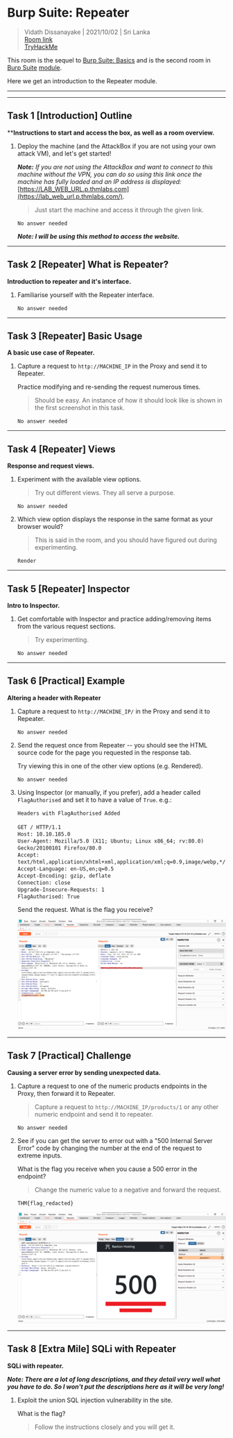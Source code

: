 # Burp Suite: Repeater
  
> Vidath Dissanayake | 2021/10/02 | Sri Lanka  
> [Room link](https://tryhackme.com/room/burpsuiterepeater)  
> [TryHackMe](https://tryhackme.com)
  
This room is the sequel to [Burp Suite: Basics](../burpsuitebasics/burpsuitebasics.md) and is the second room in [Burp Suite](../Burp%20Suite.md) [module](../../modules.md).
  
Here we get an introduction to the Repeater module.
  
---
---
  
## Task 1 [Introduction] Outline
  
****Instructions to start and access the box, as well as a room overview.**

1. Deploy the machine (and the AttackBox if you are not using your own attack VM), and let's get started!

    _**Note:** If you are not using the AttackBox and want to connect to this machine without the VPN, you can do so using this link once the machine has fully loaded and an IP address is displayed:_ [https://LAB_WEB_URL.p.thmlabs.com](https://lab_web_url.p.thmlabs.com/).
    
    > Just start the machine and access it through the given link.
    
    ```
    No answer needed
    ```

    ***Note: I will be using this method to access the website.***
    
---

## Task 2 [Repeater] What is Repeater?

**Introduction to repeater and it's interface.**

1. Familiarise yourself with the Repeater interface.

    ```
    No answer needed
    ```

---

## Task 3 [Repeater] Basic Usage

**A basic use case of Repeater.**

1. Capture a request to `http://MACHINE_IP` in the Proxy and send it to Repeater.

    Practice modifying and re-sending the request numerous times.
    
    > Should be easy. An instance of how it should look like is shown in the first screenshot in this task.

    ```
    No answer needed
    ```

---

## Task 4 [Repeater] Views

**Response and request views.**

1. Experiment with the available view options.

    > Try out different views. They all serve a purpose.

    ```
    No answer needed
    ```
    
2. Which view option displays the response in the same format as your browser would?

    > This is said in the room, and you should have figured out during experimenting.

    ```
    Render
    ```

---

## Task 5 [Repeater] Inspector

**Intro to Inspector.**

1. Get comfortable with Inspector and practice adding/removing items from the various request sections.

    > Try experimenting.

    ```
    No answer needed
    ```

---

## Task 6 [Practical] Example

**Altering a header with Repeater**

1. Capture a request to `http://MACHINE_IP/` in the Proxy and send it to Repeater.

    ```
    No answer needed
    ```

2. Send the request once from Repeater -- you should see the HTML source code for the page you requested in the response tab.

    Try viewing this in one of the other view options (e.g. Rendered).

    ```
    No answer needed
    ```

3. Using Inspector (or manually, if you prefer), add a header called `FlagAuthorised` and set it to have a value of `True`. e.g.:

    ```
    Headers with FlagAuthorised Added

    GET / HTTP/1.1
    Host: 10.10.185.0
    User-Agent: Mozilla/5.0 (X11; Ubuntu; Linux x86_64; rv:80.0) Gecko/20100101 Firefox/80.0
    Accept: text/html,application/xhtml+xml,application/xml;q=0.9,image/webp,*/*;q=0.8
    Accept-Language: en-US,en;q=0.5
    Accept-Encoding: gzip, deflate
    Connection: close
    Upgrade-Insecure-Requests: 1
    FlagAuthorised: True
    ```

    Send the request. What is the flag you receive?

    ![Modified request and response with flag](assets/t6q3.png)

---

## Task 7 [Practical] Challenge

**Causing a server error by sending unexpected data.**

1. Capture a request to one of the numeric products endpoints in the Proxy, then forward it to Repeater.

    > Capture a request to `http://MACHINE_IP/products/1` or any other numeric endpoint and send it to repeater.

    ```
    No answer needed
    ```

2. See if you can get the server to error out with a "500 Internal Server Error" code by changing the number at the end of the request to extreme inputs.

    What is the flag you receive when you cause a 500 error in the endpoint?
    
    > Change the numeric value to a negative and forward the request.

    ```
    THM{flag_redacted}
    ```
    
    [//]: # (THM{N2MzMzFhMTA1MmZiYjA2YWQ4M2ZmMzhl})

    ![Successful 500 status code](assets/t7q2.png)

---

## Task 8 [Extra Mile] SQLi with Repeater

**SQLi with repeater.**

***Note: There are a lot of long descriptions, and they detail very well what you have to do. So I won't put the descriptions here as it will be very long!***

1. Exploit the union SQL injection vulnerability in the site.

    What is the flag?
    
    > Follow the instructions closely and you will get it. 